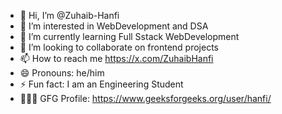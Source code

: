 - 👋 Hi, I’m @Zuhaib-Hanfi
- 👀 I’m interested in WebDevelopment and DSA
- 🌱 I’m currently learning Full Sstack WebDevelopment
- 💞️ I’m looking to collaborate on frontend projects
- 📫 How to reach me https://x.com/ZuhaibHanfi
- 😄 Pronouns: he/him
- ⚡ Fun fact: I am an Engineering Student
- 🧑🏻‍💻 GFG Profile: https://www.geeksforgeeks.org/user/hanfi/
<!---
Zuhaib-Hanfi/Zuhaib-Hanfi is a ✨ special ✨ repository because its `README.md` (this file) appears on your GitHub profile.
You can click the Preview link to take a look at your changes.
--->
